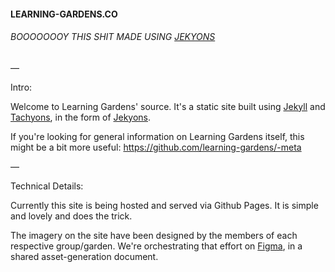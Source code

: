 #### LEARNING-GARDENS.CO
###### BOOOOOOOY THIS SHIT MADE USING [JEKYONS](https://tinychime.github.io/jekyons/)

—

Intro:

Welcome to Learning Gardens' source. It's a static site built using [Jekyll](https://jekyllrb.com/) and [Tachyons](http://tachyons.io/), in the form of [Jekyons](https://tinychime.github.io/jekyons/).

If you're looking for general information on Learning Gardens itself, this might be a bit more useful: https://github.com/learning-gardens/-meta

—

Technical Details:

Currently this site is being hosted and served via Github Pages. It is simple and lovely and does the trick.

The imagery on the site have been designed by the members of each respective group/garden. We're orchestrating that effort on [Figma](https://www.figma.com/file/HA4zT2i5Yb2fd7Z1u24qOvNJ/Template-%E2%80%94-Site-Cover-Images), in a shared asset-generation document.
